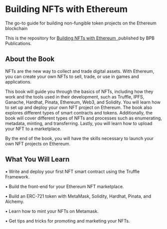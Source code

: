 # Building NFTs with Ethereum

The go-to guide for building non-fungible token projects on the Ethereum blockchain

This is the repository for [Building NFTs with Ethereum
](https://bpbonline.com/products/building-nfts-with-ethereum),published by BPB Publications. 

## About the Book
NFTs are the new way to collect and trade digital assets. With Ethereum, you can create your own NFTs to sell, trade, or use in games and applications.

This book will guide you through the basics of NFTs, including how they work and the tools used in their development, such as Truffle, IPFS, Ganache, Hardhat, Pinata, Ethereum, Web3, and Solidity. You will learn how to set up and deploy your own NFT project on Ethereum. The book also explores different types of smart contracts and tokens. Additionally, the book will cover different types of NFTs and processes such as enumerating, metadata, minting, and transferring. Lastly, you will learn how to upload your NFT to a marketplace. 

By the end of the book, you will have the skills necessary to launch your own NFT projects on Ethereum.

## What You Will Learn
•  Write and deploy your first NFT smart contract using the Truffle Framework.

•  Build the front-end for your Ethereum NFT marketplace.

•  Build an ERC-721 token with MetaMask, Solidity, Hardhat, Pinata, and Alchemy.

•  Learn how to mint your NFTs on Metamask.

•  Get tips and tricks for promoting and marketing your NFTs.
